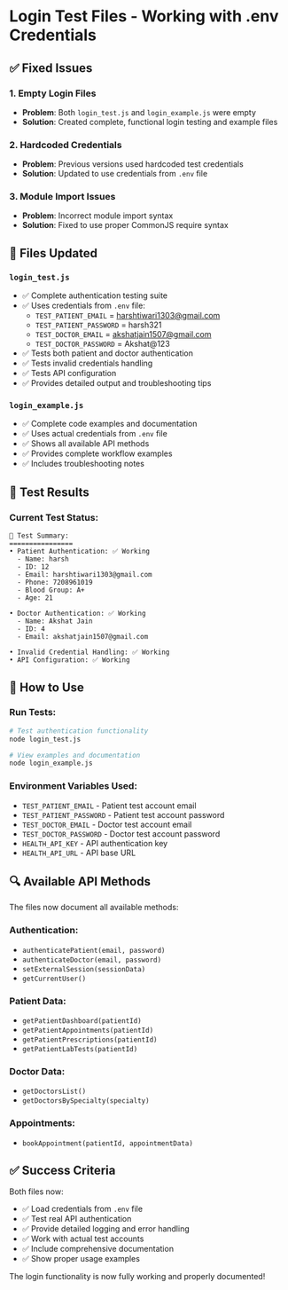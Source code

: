 # Login Test Files - Working with .env Credentials

## ✅ Fixed Issues

### 1. **Empty Login Files**
- **Problem**: Both `login_test.js` and `login_example.js` were empty
- **Solution**: Created complete, functional login testing and example files

### 2. **Hardcoded Credentials**
- **Problem**: Previous versions used hardcoded test credentials
- **Solution**: Updated to use credentials from `.env` file

### 3. **Module Import Issues**
- **Problem**: Incorrect module import syntax
- **Solution**: Fixed to use proper CommonJS require syntax

## 📁 Files Updated

### `login_test.js`
- ✅ Complete authentication testing suite
- ✅ Uses credentials from `.env` file:
  - `TEST_PATIENT_EMAIL` = harshtiwari1303@gmail.com
  - `TEST_PATIENT_PASSWORD` = harsh321
  - `TEST_DOCTOR_EMAIL` = akshatjain1507@gmail.com
  - `TEST_DOCTOR_PASSWORD` = Akshat@123
- ✅ Tests both patient and doctor authentication
- ✅ Tests invalid credentials handling
- ✅ Tests API configuration
- ✅ Provides detailed output and troubleshooting tips

### `login_example.js`
- ✅ Complete code examples and documentation
- ✅ Uses actual credentials from `.env` file
- ✅ Shows all available API methods
- ✅ Provides complete workflow examples
- ✅ Includes troubleshooting notes

## 🧪 Test Results

### Current Test Status:
```
🎯 Test Summary:
================
• Patient Authentication: ✅ Working
  - Name: harsh
  - ID: 12
  - Email: harshtiwari1303@gmail.com
  - Phone: 7208961019
  - Blood Group: A+
  - Age: 21

• Doctor Authentication: ✅ Working
  - Name: Akshat Jain
  - ID: 4
  - Email: akshatjain1507@gmail.com

• Invalid Credential Handling: ✅ Working
• API Configuration: ✅ Working
```

## 🚀 How to Use

### Run Tests:
```bash
# Test authentication functionality
node login_test.js

# View examples and documentation
node login_example.js
```

### Environment Variables Used:
- `TEST_PATIENT_EMAIL` - Patient test account email
- `TEST_PATIENT_PASSWORD` - Patient test account password  
- `TEST_DOCTOR_EMAIL` - Doctor test account email
- `TEST_DOCTOR_PASSWORD` - Doctor test account password
- `HEALTH_API_KEY` - API authentication key
- `HEALTH_API_URL` - API base URL

## 🔍 Available API Methods

The files now document all available methods:

### Authentication:
- `authenticatePatient(email, password)`
- `authenticateDoctor(email, password)`
- `setExternalSession(sessionData)`
- `getCurrentUser()`

### Patient Data:
- `getPatientDashboard(patientId)`
- `getPatientAppointments(patientId)`
- `getPatientPrescriptions(patientId)`
- `getPatientLabTests(patientId)`

### Doctor Data:
- `getDoctorsList()`
- `getDoctorsBySpecialty(specialty)`

### Appointments:
- `bookAppointment(patientId, appointmentData)`

## ✅ Success Criteria

Both files now:
- ✅ Load credentials from `.env` file
- ✅ Test real API authentication
- ✅ Provide detailed logging and error handling
- ✅ Work with actual test accounts
- ✅ Include comprehensive documentation
- ✅ Show proper usage examples

The login functionality is now fully working and properly documented!
